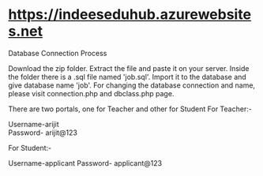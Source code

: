 # https://indeeseduhub.azurewebsites.net
Database Connection Process 

Download the zip folder. Extract the file and paste it on your server. Inside the folder there is a .sql file named 'job.sql'. Import it to the database and give database name 'job'. For changing the database connection and name, please visit connection.php and dbclass.php page.

There are two portals, one for Teacher and other for Student
For Teacher:-

Username-arijit  
Password- arijit@123

For Student:-

Username-applicant
Password- applicant@123
